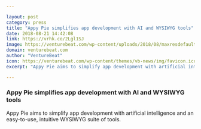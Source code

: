 ```yaml
---

layout: post
category: press
title: "Appy Pie simplifies app development with AI and WYSIWYG tools"
date: 2018-08-21 14:42:08
link: https://vrhk.co/2Lgl1SJ
image: https://venturebeat.com/wp-content/uploads/2018/08/maxresdefault.jpg?fit=1280%2C720&strip=all
domain: venturebeat.com
author: "VentureBeat"
icon: https://venturebeat.com/wp-content/themes/vb-news/img/favicon.ico
excerpt: "Appy Pie aims to simplify app development with artificial intelligence and an easy-to-use, intuitive WYSIWYG suite of tools."

---
```


### Appy Pie simplifies app development with AI and WYSIWYG tools

Appy Pie aims to simplify app development with artificial intelligence and an easy-to-use, intuitive WYSIWYG suite of tools.